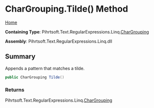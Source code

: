 # CharGrouping\.Tilde\(\) Method

[Home](../../../../../../README.md)

**Containing Type**: Pihrtsoft\.Text\.RegularExpressions\.Linq\.[CharGrouping](../README.md)

**Assembly**: Pihrtsoft\.Text\.RegularExpressions\.Linq\.dll

## Summary

Appends a pattern that matches a tilde\.

```csharp
public CharGrouping Tilde()
```

### Returns

Pihrtsoft\.Text\.RegularExpressions\.Linq\.[CharGrouping](../README.md)

